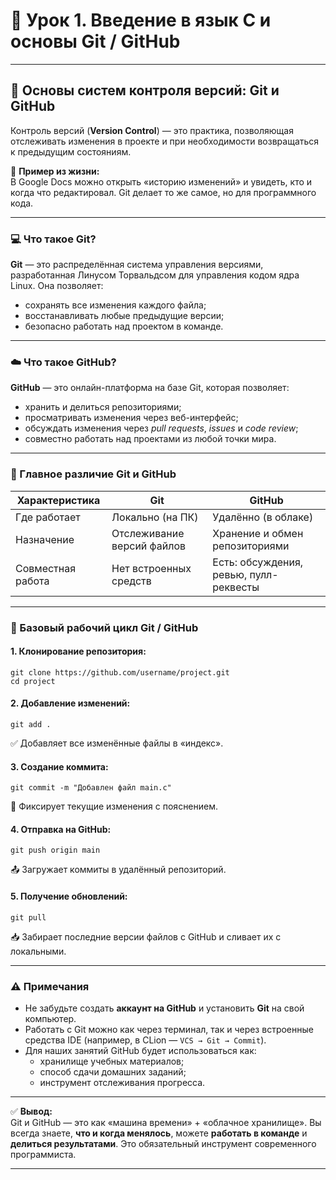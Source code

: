 
# 🧩 Урок 1. Введение в язык C и основы Git / GitHub

---

## 🔹 Основы систем контроля версий: Git и GitHub

Контроль версий (**Version Control**) — это практика, позволяющая отслеживать изменения в проекте и при необходимости возвращаться к предыдущим состояниям.

📌 **Пример из жизни:**  
В Google Docs можно открыть «историю изменений» и увидеть, кто и когда что редактировал. Git делает то же самое, но для программного кода.

---

### 💻 Что такое Git?

**Git** — это распределённая система управления версиями, разработанная Линусом Торвальдсом для управления кодом ядра Linux. Она позволяет:

- сохранять все изменения каждого файла;
- восстанавливать любые предыдущие версии;
- безопасно работать над проектом в команде.

---

### ☁️ Что такое GitHub?

**GitHub** — это онлайн-платформа на базе Git, которая позволяет:

- хранить и делиться репозиториями;
- просматривать изменения через веб-интерфейс;
- обсуждать изменения через *pull requests*, *issues* и *code review*;
- совместно работать над проектами из любой точки мира.

---

### 🧠 Главное различие Git и GitHub

| Характеристика        | Git                                  | GitHub                                   |
|-----------------------|---------------------------------------|-------------------------------------------|
| Где работает          | Локально (на ПК)                      | Удалённо (в облаке)                        |
| Назначение            | Отслеживание версий файлов            | Хранение и обмен репозиториями            |
| Совместная работа     | Нет встроенных средств                | Есть: обсуждения, ревью, пулл-реквесты    |

---

### 🔁 Базовый рабочий цикл Git / GitHub

#### 1. Клонирование репозитория:
```
git clone https://github.com/username/project.git
cd project
```

#### 2. Добавление изменений:
```
git add .
```
✅ Добавляет все изменённые файлы в «индекс».

#### 3. Создание коммита:
```
git commit -m "Добавлен файл main.c"
```
📝 Фиксирует текущие изменения с пояснением.

#### 4. Отправка на GitHub:
```
git push origin main
```
📤 Загружает коммиты в удалённый репозиторий.

#### 5. Получение обновлений:
```
git pull
```
📥 Забирает последние версии файлов с GitHub и сливает их с локальными.

---

### ⚠️ Примечания

- Не забудьте создать **аккаунт на GitHub** и установить **Git** на свой компьютер.
- Работать с Git можно как через терминал, так и через встроенные средства IDE (например, в CLion — `VCS → Git → Commit`).
- Для наших занятий GitHub будет использоваться как:
  - хранилище учебных материалов;
  - способ сдачи домашних заданий;
  - инструмент отслеживания прогресса.

---

✅ **Вывод:**  
Git и GitHub — это как «машина времени» + «облачное хранилище». Вы всегда знаете, **что и когда менялось**, можете **работать в команде** и **делиться результатами**. Это обязательный инструмент современного программиста.

---
